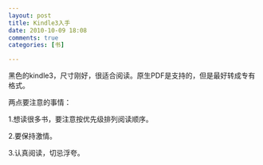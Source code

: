 ```yaml
---
layout: post
title: Kindle3入手
date: 2010-10-09 18:08
comments: true
categories: [书]

---
```


黑色的kindle3，尺寸刚好，很适合阅读。原生PDF是支持的，但是最好转成专有格式。

两点要注意的事情：

1.想读很多书，要注意按优先级排列阅读顺序。

2.要保持激情。

3.认真阅读，切忌浮夸。

